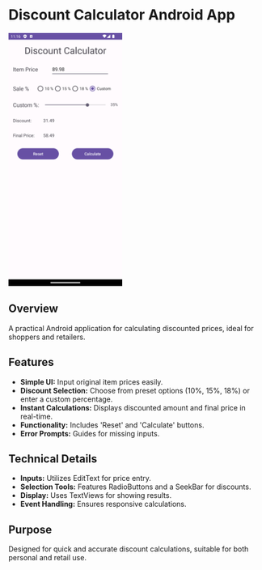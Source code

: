 # Discount Calculator Android App

<img src="discount-calc.png" height="500px">

## Overview
A practical Android application for calculating discounted prices, ideal for shoppers and retailers. 

## Features
- **Simple UI:** Input original item prices easily.
- **Discount Selection:** Choose from preset options (10%, 15%, 18%) or enter a custom percentage.
- **Instant Calculations:** Displays discounted amount and final price in real-time.
- **Functionality:** Includes 'Reset' and 'Calculate' buttons.
- **Error Prompts:** Guides for missing inputs.

## Technical Details
- **Inputs:** Utilizes EditText for price entry.
- **Selection Tools:** Features RadioButtons and a SeekBar for discounts.
- **Display:** Uses TextViews for showing results.
- **Event Handling:** Ensures responsive calculations.

## Purpose
Designed for quick and accurate discount calculations, suitable for both personal and retail use.
